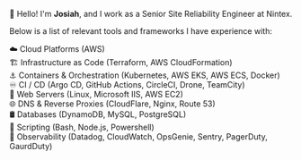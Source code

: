 👋 Hello! I'm **Josiah**, and I work as a Senior Site Reliability Engineer at Nintex.

Below is a list of relevant tools and frameworks I have experience with:

☁️ Cloud Platforms (AWS)\
🏗️ Infrastructure as Code (Terraform, AWS CloudFormation)\
⚓ Containers & Orchestration (Kubernetes, AWS EKS, AWS ECS, Docker)\
♾️ CI / CD (Argo CD, GitHub Actions, CircleCI, Drone, TeamCity)\
📔 Web Servers (Linux, Microsoft IIS, AWS EC2)\
🌐 DNS & Reverse Proxies (CloudFlare, Nginx, Route 53)\
🛢️ Databases (DynamoDB, MySQL, PostgreSQL)\
📜 Scripting (Bash, Node.js, Powershell)\
🔭 Observability (Datadog, CloudWatch, OpsGenie, Sentry, PagerDuty, GaurdDuty)
